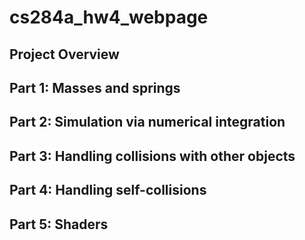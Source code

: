 # cs284a_hw4_webpage

## Project Overview

## Part 1: Masses and springs


## Part 2: Simulation via numerical integration

## Part 3: Handling collisions with other objects

## Part 4: Handling self-collisions

## Part 5: Shaders

